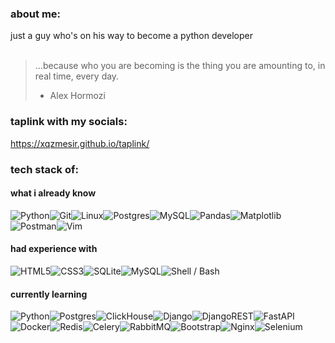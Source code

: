 ### about me:
just a guy who's on his way to become a python developer<br>
<br> 
> ...because who you are becoming is the thing you are amounting to, in real time, every day. <br> 
> - Alex Hormozi


### taplink with my socials:

https://xqzmesir.github.io/taplink/


### tech stack  of:

#### what i already know
![Python](https://img.shields.io/badge/python-3670A0?style=for-the-badge&logo=python&logoColor=ffdd54)![Git](https://img.shields.io/badge/git-%23F05033.svg?style=for-the-badge&logo=git&logoColor=white)![Linux](https://img.shields.io/badge/Linux-FCC624?style=for-the-badge&logo=linux&logoColor=black)![Postgres](https://img.shields.io/badge/postgres-%23316192.svg?style=for-the-badge&logo=postgresql&logoColor=white)![MySQL](https://img.shields.io/badge/mysql-4479A1.svg?style=for-the-badge&logo=mysql&logoColor=white)![Pandas](https://img.shields.io/badge/pandas-%23150458.svg?style=for-the-badge&logo=pandas&logoColor=white)![Matplotlib](https://img.shields.io/badge/Matplotlib-%23ffffff.svg?style=for-the-badge&logo=Matplotlib&logoColor=black)![Postman](https://img.shields.io/badge/Postman-FF6C37?style=for-the-badge&logo=postman&logoColor=white)![Vim](https://img.shields.io/badge/VIM-%2311AB00.svg?&style=for-the-badge&logo=vim&logoColor=white)
  

#### had experience with

![HTML5](https://img.shields.io/badge/html5-%23E34F26.svg?style=for-the-badge&logo=html5&logoColor=white)![CSS3](https://img.shields.io/badge/css3-%231572B6.svg?style=for-the-badge&logo=css3&logoColor=white)![SQLite](https://img.shields.io/badge/sqlite-%2307405e.svg?style=for-the-badge&logo=sqlite&logoColor=white)![MySQL](https://img.shields.io/badge/mysql-4479A1.svg?style=for-the-badge&logo=mysql&logoColor=white)![Shell / Bash](https://img.shields.io/badge/Shell_Script-121011?style=for-the-badge&logo=gnu-bash&logoColor=white)

#### currently learning

![Python](https://img.shields.io/badge/Python-FFD43B?style=for-the-badge&logo=python&logoColor=blue)![Postgres](https://img.shields.io/badge/postgres-%23316192.svg?style=for-the-badge&logo=postgresql&logoColor=white)![ClickHouse](https://img.shields.io/badge/ClickHouse-FFCC01?style=for-the-badge&logo=clickhouse&logoColor=white)![Django](https://img.shields.io/badge/django-%23092E20.svg?style=for-the-badge&logo=django&logoColor=white)![DjangoREST](https://img.shields.io/badge/DJANGO-REST-ff1709?style=for-the-badge&logo=django&logoColor=white&color=ff1709&labelColor=gray)![FastAPI](https://img.shields.io/badge/FastAPI-005571?style=for-the-badge&logo=fastapi)![Docker](https://img.shields.io/badge/docker-%230db7ed.svg?style=for-the-badge&logo=docker&logoColor=white)![Redis](https://img.shields.io/badge/redis-%23DD0031.svg?style=for-the-badge&logo=redis&logoColor=white)![Celery](https://img.shields.io/badge/celery-%23a9cc54.svg?style=for-the-badge&logo=celery&logoColor=ddf4a4)![RabbitMQ](https://img.shields.io/badge/Rabbitmq-FF6600?style=for-the-badge&logo=rabbitmq&logoColor=white)![Bootstrap](https://img.shields.io/badge/bootstrap-%238511FA.svg?style=for-the-badge&logo=bootstrap&logoColor=white)![Nginx](https://img.shields.io/badge/nginx-%23009639.svg?style=for-the-badge&logo=nginx&logoColor=white)![Selenium](https://img.shields.io/badge/Selenium-43B02A?style=for-the-badge&logo=Selenium&logoColor=white)


<!--

![Python](https://img.shields.io/badge/Python-000000?style=for-the-badge&logo=Python)
![Django](https://img.shields.io/badge/Django-000000?style=for-the-badge&logo=django)
![FastAPI](https://img.shields.io/badge/FastAPI-000000?style=for-the-badge&logo=FastAPI&logoColor=419086)
![Docker](https://img.shields.io/badge/Docker-000000?style=for-the-badge&logo=Docker&logoColor=488FE0)
![PostgreSQL](https://img.shields.io/badge/PostgreSQL-000000?style=for-the-badge&logo=PostgreSQL&logoColor=FFFFFF)
![Git](https://img.shields.io/badge/Git-000000?style=for-the-badge&logo=Git&logoColor=DE5D40)
![Nginx](https://img.shields.io/badge/Nginx-000000?style=for-the-badge&logo=Nginx&logoColor=3F8E43)
![Postman](https://img.shields.io/badge/Postman-000000?style=for-the-badge&logo=Postman&logoColor=E67146)
![DBEAVER](https://img.shields.io/badge/DBEAVER-000000?style=for-the-badge&logo=DBEAVER&logoColor=827062)
![Django](https://img.shields.io/badge/django-%23092E20.svg?style=for-the-badge&logo=django&logoColor=white)
![DjangoREST](https://img.shields.io/badge/django%20rest-ff1709?style=for-the-badge&logo=django&logoColor=white)



## What I already know
[![The stack I have experience in](https://skillicons.dev/icons?i=python,git,linux,bash,neovim)](https://skillicons.dev)
fsdfds
## Had experience with
[![The stack I have experience in](https://skillicons.dev/icons?i=html,css,js,angular,typescript,netlify,npm)](https://skillicons.dev)

## Currently learning
[![The stack I'm learning](https://skillicons.dev/icons?i=python,postgresql,mysql,django,docker,bootstrap,redis,nginx)](https://skillicons.dev)


![JavaScript](https://img.shields.io/badge/JavaScript-323330?style=for-the-badge&logo=javascript&logoColor=F7DF1E)![Angular](https://img.shields.io/badge/Angular-DD0031?style=for-the-badge&logo=angular&logoColor=white)![TypeScript](https://img.shields.io/badge/TypeScript-007ACC?style=for-the-badge&logo=typescript&logoColor=white)

-->
